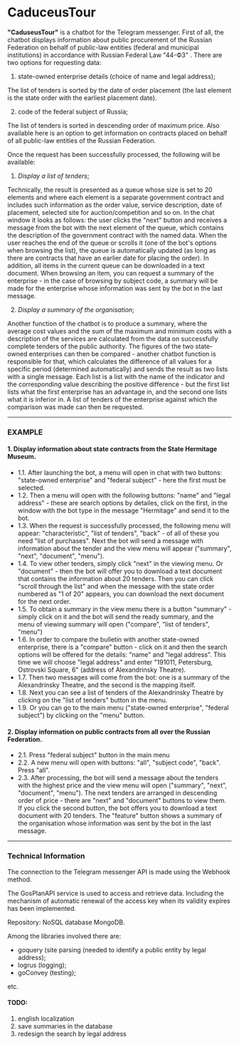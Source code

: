 # CaduceusTour

**"CaduseusTour"** is a chatbot for the Telegram messenger. First of all, the chatbot displays information about public procurement of the Russian Federation on behalf of public-law entities (federal and municipal institutions) in accordance with Russian Federal Law "44-ФЗ" . There are two options for requesting data:

1. state-owned enterprise details (choice of name and legal address);

The list of tenders is sorted by the date of order placement (the last element is the state order with the earliest placement date).

2. code of the federal subject of Russia;

The list of tenders is sorted in descending order of maximum price. Also available here is an option to get information on contracts placed on behalf of all public-law entities of the Russian Federation.

Once the request has been successfully processed, the following will be available: 
1. *Display a list of tenders*;

Technically, the result is presented as a queue whose size is set to 20 elements and where each element is a separate government contract and includes such information as the order value, service description, date of placement, selected site for auction/competition and so on. In the chat window it looks as follows: the user clicks the "next" button and receives a message from the bot with the next element of the queue, which contains the description of the government contract with the named data. When the user reaches the end of the queue or scrolls it (one of the bot's options when browsing the list), the queue is automatically updated (as long as there are contracts that have an earlier date for placing the order). In addition, all items in the current queue can be downloaded in a text document. 
When browsing an item, you can request a summary of the enterprise - in the case of browsing by subject code, a summary will be made for the enterprise whose information was sent by the bot in the last message.  

2. *Display a summary of the organisation*;
 
Another function of the chatbot is to produce a summary, where the average cost values and the sum of the maximum and minimum costs with a description of the services are calculated from the data on successfully complete tenders of the public authority. The figures of the two state-owned enterprises can then be compared - another chatbot function is responsible for that, which calculates the difference of all values for a specific period (determined automatically) and sends the result as two lists with a single message. Each list is a list with the name of the indicator and the corresponding value describing the positive difference - but the first list lists what the first enterprise has an advantage in, and the second one lists what it is inferior in. A list of tenders of the enterprise against which the comparison was made can then be requested. 

____
### EXAMPLE

#### 1. Display information about state contracts from the State Hermitage Museum. 

+ 1.1. After launching the bot, a menu will open in chat with two buttons: "state-owned enterprise" and "federal subject" - here the first must be selected.
+ 1.2. Then a menu will open with the following buttons: "name" and "legal address" - these are search options by detailes, click on the first, in the window with the bot type in the message "Hermitage" and send it to the bot.
+ 1.3. When the request is successfully processed, the following menu will appear: "characteristic", "list of tenders", "back" - of all of these you need "list of purchases". Next the bot will send a message with information about the tender and the view menu will appear ("summary", "next", "document", "menu"). 
+ 1.4. To view other tenders, simply click "next" in the viewing menu. Or "document" - then the bot will offer you to download a text document that contains the information about 20 tenders. Then you can click "scroll through the list" and when the message with the state order numbered as "1 of 20" appears, you can download the next document for the next order.
+ 1.5. To obtain a summary in the view menu there is a button "summary" - simply click on it and the bot will send the ready summary, and the menu of viewing summary will open ("compare", "list of tenders", "menu")
+ 1.6. In order to compare the bulletin with another state-owned enterprise, there is a "compare" button - click on it and then the search options will be offered for the details: "name" and "legal address". This time we will choose "legal address" and enter "191011, Petersburg,  Ostrovski Square, 6" (address of Alexandrinsky Theatre). 
+ 1.7. Then two messages will come from the bot: one is a summary of the Alexandrinsky Theatre, and the second is the mapping itself.
+ 1.8. Next you can see a list of tenders of the Alexandrinsky Theatre by clicking on the "list of tenders" button in the menu.
+ 1.9. Or you can go to the main menu ("state-owned enterprise", "federal subject") by clicking on the "menu" button. 
#### 2. Display information on public contracts from all over the Russian Federation. 

+ 2.1. Press "federal subject" button in the main menu
+ 2.2. A new menu will open with buttons: "all", "subject code", "back". Press "all".
+ 2.3. After processing, the bot will send a message about the tenders with the highest price and the view menu will open ("summary", "next", "document", "menu"). The next tenders are arranged in descending order of price - there are "next" and "document" buttons to view them. If you click the second button, the bot offers you to download a text document with 20 tenders. The "feature" button shows a summary of the organisation whose information was sent by the bot in the last message.
 
 ____
### Technical Information

The connection to the Telegram messenger API is made using the Webhook method. 

The GosPlanAPI service is used to access and retrieve data. Including the mechanism of automatic renewal of the access key when its validity expires has been implemented. 

Repository: NoSQL database MongoDB.

Among the libraries involved there are: 

- goquery (site parsing (needed to identify a public entity by legal address);
- logrus (logging);
- goConvey (testing);

etc. 

#### TODO:
1. english localization
2. save summaries in the database 
3. redesign the search by legal address
 

